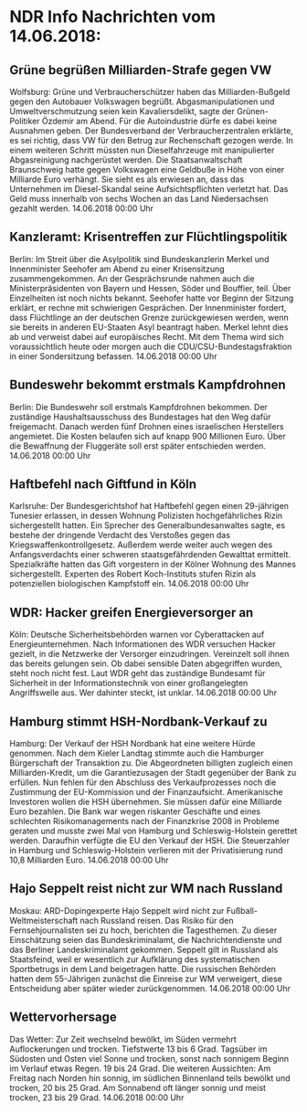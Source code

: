 # NDR Info Nachrichten vom 14.06.2018:


## Grüne begrüßen Milliarden-Strafe gegen VW
Wolfsburg: Grüne und Verbraucherschützer haben das Milliarden-Bußgeld gegen den Autobauer Volkswagen begrüßt. Abgasmanipulationen und Umweltverschmutzung seien kein Kavaliersdelikt, sagte der Grünen-Politiker Özdemir am Abend. Für die Autoindustrie dürfe es dabei keine Ausnahmen geben. Der Bundesverband der Verbraucherzentralen erklärte, es sei richtig, dass VW für den Betrug zur Rechenschaft gezogen werde. In einem weiteren Schritt müssten nun Dieselfahrzeuge mit manipulierter Abgasreinigung nachgerüstet werden. Die Staatsanwaltschaft Braunschweig hatte gegen Volkswagen eine Geldbuße in Höhe von einer Milliarde Euro verhängt. Sie sieht es als erwiesen an, dass das Unternehmen im Diesel-Skandal seine Aufsichtspflichten verletzt hat. Das Geld muss innerhalb von sechs Wochen an das Land Niedersachsen gezahlt werden. 14.06.2018 00:00 Uhr 

## Kanzleramt: Krisentreffen zur Flüchtlingspolitik
Berlin: Im Streit über die Asylpolitik sind Bundeskanzlerin Merkel und Innenminister Seehofer am Abend zu einer Krisensitzung zusammengekommen. An der Gesprächsrunde nahmen auch die Ministerpräsidenten von Bayern und Hessen, Söder und Bouffier, teil. Über Einzelheiten ist noch nichts bekannt. Seehofer hatte vor Beginn der Sitzung erklärt, er rechne mit schwierigen Gesprächen. Der Innenminister fordert, dass Flüchtlinge an der deutschen Grenze zurückgewiesen werden, wenn sie bereits in anderen EU-Staaten Asyl beantragt haben. Merkel lehnt dies ab und verweist dabei auf europäisches Recht. Mit dem Thema wird sich voraussichtlich heute oder morgen auch die CDU/CSU-Bundestagsfraktion in einer Sondersitzung befassen. 14.06.2018 00:00 Uhr 

## Bundeswehr bekommt erstmals Kampfdrohnen
Berlin: Die Bundeswehr soll erstmals Kampfdrohnen bekommen. Der zuständige Haushaltsausschuss des Bundestages hat den Weg dafür freigemacht. Danach werden fünf Drohnen eines israelischen Herstellers angemietet. Die Kosten belaufen sich auf knapp 900 Millionen Euro. Über die Bewaffnung der Fluggeräte soll erst später entschieden werden. 14.06.2018 00:00 Uhr 

## Haftbefehl nach Giftfund in Köln
Karlsruhe: Der Bundesgerichtshof hat Haftbefehl gegen einen 29-jährigen Tunesier erlassen, in dessen Wohnung Polizisten hochgefährliches Rizin sichergestellt hatten. Ein Sprecher des Generalbundesanwaltes sagte, es bestehe der dringende Verdacht des Verstoßes gegen das Kriegswaffenkontrollgesetz. Außerdem werde weiter auch wegen des Anfangsverdachts einer schweren staatsgefährdenden Gewalttat ermittelt. Spezialkräfte hatten das Gift vorgestern in der Kölner Wohnung des Mannes sichergestellt. Experten des Robert Koch-Instituts stufen Rizin als potenziellen biologischen Kampfstoff ein. 14.06.2018 00:00 Uhr 

## WDR: Hacker greifen Energieversorger an
Köln:			Deutsche Sicherheitsbehörden warnen vor Cyberattacken auf Energieunternehmen. Nach Informationen des WDR versuchen Hacker gezielt, in die Netzwerke der Versorger einzudringen. Vereinzelt soll ihnen das bereits gelungen sein. Ob dabei sensible Daten abgegriffen wurden, steht noch nicht fest. Laut WDR geht das zuständige Bundesamt für Sicherheit in der Informationstechnik von einer großangelegten Angriffswelle aus. Wer dahinter steckt, ist unklar. 14.06.2018 00:00 Uhr 

## Hamburg stimmt HSH-Nordbank-Verkauf zu
Hamburg: Der Verkauf der HSH Nordbank hat eine weitere Hürde genommen. Nach dem Kieler Landtag stimmte auch die Hamburger Bürgerschaft der Transaktion zu. Die Abgeordneten billigten zugleich einen Milliarden-Kredit, um die Garantiezusagen der Stadt gegenüber der Bank zu erfüllen. Nun fehlen für den Abschluss des Verkaufprozesses noch die Zustimmung der EU-Kommission und der Finanzaufsicht. Amerikanische Investoren wollen die HSH übernehmen. Sie müssen dafür eine Milliarde Euro bezahlen. Die Bank war wegen riskanter Geschäfte und eines schlechten Risikomanagements nach der Finanzkrise 2008 in Probleme geraten und musste zwei Mal von Hamburg und Schleswig-Holstein gerettet werden. Daraufhin verfügte die EU den Verkauf der HSH. Die Steuerzahler in Hamburg und Schleswig-Holstein verlieren mit der Privatisierung rund 10,8 Milliarden Euro. 14.06.2018 00:00 Uhr 

## Hajo Seppelt reist nicht zur WM nach Russland
Moskau: ARD-Dopingexperte Hajo Seppelt wird nicht zur Fußball-Weltmeisterschaft nach Russland reisen. Das Risiko für den Fernsehjournalisten sei zu hoch, berichten die Tagesthemen. Zu dieser Einschätzung seien das Bundeskriminalamt, die Nachrichtendienste und das Berliner Landeskriminalamt gekommen. Seppelt gilt in Russland als Staatsfeind, weil er wesentlich zur Aufklärung des systematischen Sportbetrugs in dem Land beigetragen hatte. Die russischen Behörden hatten dem 55-Jährigen zunächst die Einreise zur WM verweigert, diese Entscheidung aber später wieder zurückgenommen. 14.06.2018 00:00 Uhr 

## Wettervorhersage
Das Wetter:
Zur Zeit wechselnd bewölkt, im Süden vermehrt Auflockerungen und trocken. Tiefstwerte 13 bis 6 Grad. Tagsüber im Südosten und Osten viel Sonne und trocken, sonst nach sonnigem Beginn im Verlauf etwas Regen. 19 bis 24 Grad. Die weiteren Aussichten: Am Freitag nach Norden hin sonnig, im südlichen Binnenland teils bewölkt und trocken, 20 bis 25 Grad. Am Sonnabend oft länger sonnig und meist trocken, 23 bis 29 Grad. 14.06.2018 00:00 Uhr 
